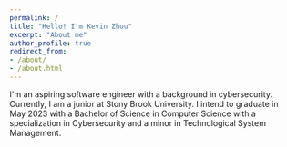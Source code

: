 ```yaml
---
permalink: /
title: "Hello! I'm Kevin Zhou"
excerpt: "About me"
author_profile: true
redirect_from:
- /about/
- /about.html
---
```


I'm an aspiring software engineer with a background in cybersecurity. Currently, I am a junior at Stony Brook University. I intend to graduate in May 2023 with a Bachelor of Science in Computer Science with a specialization in Cybersecurity and a minor in Technological System Management.
